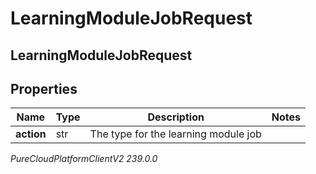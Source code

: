 # LearningModuleJobRequest

## LearningModuleJobRequest

## Properties

|Name | Type | Description | Notes|
|------------ | ------------- | ------------- | -------------|
| **action** | str | The type for the learning module job | |



_PureCloudPlatformClientV2 239.0.0_
